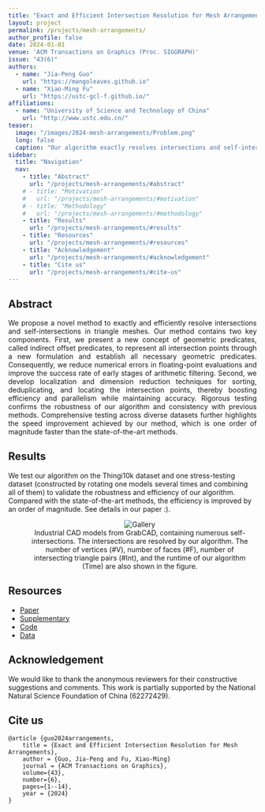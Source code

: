 ```yaml
---
title: "Exact and Efficient Intersection Resolution for Mesh Arrangements"
layout: project
permalink: /projects/mesh-arrangements/
author_profile: false
date: 2024-01-01
venue: 'ACM Transactions on Graphics (Proc. SIGGRAPH)'
issue: "43(6)"
authors: 
  - name: "Jia-Peng Guo"
    url: "https://mangoleaves.github.io"
  - name: "Xiao-Ming Fu"
    url: "https://ustc-gcl-f.github.io/"
affiliations:
  - name: "University of Science and Technology of China"
    url: "http://www.ustc.edu.cn/"
teaser:
  image: "/images/2024-mesh-arrangements/Problem.png"
  long: false
  caption: "Our algorithm exactly resolves intersections and self-intersections within general triangle meshes (left) without any additional assumption and produces triangulated results that completely preserve input geometry (bottom right). It enables mesh arrangements to further partition space into closed and consistently oriented cells (top right)."
sidebar:
  title: "Navigation"
  nav:
    - title: "Abstract"
      url: "/projects/mesh-arrangements/#abstract"
    # - title: "Motivation"
    #   url: "/projects/mesh-arrangements/#motivation"
    # - title: "Methodology"
    #   url: "/projects/mesh-arrangements/#methodology"
    - title: "Results"
      url: "/projects/mesh-arrangements/#results"
    - title: "Resources"
      url: "/projects/mesh-arrangements/#resources"
    - title: "Acknowledgement"
      url: "/projects/mesh-arrangements/#acknowledgement"
    - title: "Cite us"
      url: "/projects/mesh-arrangements/#cite-us"
---
```


## Abstract

<p style="text-align: justify;">
We propose a novel method to exactly and efficiently resolve intersections and self-intersections in triangle meshes.
Our method contains two key components.
First, we present a new concept of geometric predicates, called indirect offset predicates, to represent all intersection points through a new formulation and establish all necessary geometric predicates.
Consequently, we reduce numerical errors in floating-point evaluations and improve the success rate of early stages of arithmetic filtering.
Second, we develop localization and dimension reduction techniques for sorting, deduplicating, and locating the intersection points, thereby boosting efficiency and parallelism while maintaining accuracy.
Rigorous testing confirms the robustness of our algorithm and consistency with previous methods.
Comprehensive testing across diverse datasets further highlights the speed improvement achieved by our method, which is one order of magnitude faster than the state-of-the-art methods.
</p>

<!--
## Motivation

<p style="text-align: justify;">
Intersection resolution is the crucial initial stage of mesh arrangements.
The motivation stems from two key observation:
</p>

<ol style="text-align: justify;">
<li>
the geometric primitives involved in constructing intersection points exhibit good locality, leading to predicate expressions with reduced numerical errors and higher success rates for floating-point filters;
</li>
<li>
the problem's inherent locality and low-dimensional nature allows for localized and dimension-reduced processing, thereby enhancing the algorithm's efficiency and parallelism.
</li>
</ol>

## Methodology

<p style="text-align: justify">
To effectively leverages the locality of geometric primitives involved in constructing intersection points, we propose <i>offset indirect predicates</i> by extending the concept of <i>indirect predicates</i>.
The expression of implicit points is reformulated to the sum of base and offset parts, so that the predicates involving such implicit points consist exclusively of terms involving coordinate differences.
The locality in intersection construction often results in coordinate differences being several orders of magnitude smaller than the coordinate values themselves.
This leads to smaller numerical errors in offset indirect predicates during (semi-)static floating-point filtering, thereby increasing the success rate of the corresponding filters.
</p>

<p style="text-align: justify">
We extend our predicates by building on the existing foundation and further optimizing the algorithm.
To efficiently deduplicate intersection points, we localize this process by sorting the intersection points along their respective edges or segments, rather than using a global map. This localization significantly reduces the sorting scale by several orders of magnitude and enhances the parallelism.
Additionally, to reduces the number of calls to the computationally expensive predicates, we simplify the constrained triangulation by reducing it to a 2D problem through the projection of triangles onto an orthogonal plane, and further simplify the intersection location process and introduces a new property.
</p>
-->

## Results

We test our algorithm on the Thingi10k dataset and one stress-testing dataset (constructed by rotating one models several times and combining all of them) to validate the robustness and efficiency of our algorithm. Compared with the state-of-the-art methods, the efficiency is improved by an order of magnitude. See details in our paper :).

<figure style="width: 90%; text-align: center;">
  <img src="/images/2024-mesh-arrangements/Gallery.png" alt="Gallery">
  <figcaption style="text-align: center;">
    Industrial CAD models from GrabCAD, containing numerous self-intersections. The intersections are resolved by our algorithm. The number of vertices (#V), number of faces (#F), number of intersecting triangle pairs (#Int), and the runtime of our algorithm (Time) are also shown in the figure.
  </figcaption>
</figure>

## Resources

* [Paper](/files/2024-mesh-arrangements/MeshArrangements.pdf)
* [Supplementary](/files/2024-mesh-arrangements/MeshArrangements-supp.pdf)
* [Code](https://github.com/mangoleaves/OpenMeshCraft)
* [Data](/files/2024-mesh-arrangements/ModelList.zip)

## Acknowledgement

We would like to thank the anonymous reviewers for their constructive suggestions and comments.
This work is partially supported by the National Natural Science Foundation of China (62272429).

## Cite us

```
@article {guo2024arrangements,
    title = {Exact and Efficient Intersection Resolution for Mesh Arrangements},
    author = {Guo, Jia-Peng and Fu, Xiao-Ming}
    journal = {ACM Transactions on Graphics},
    volume={43},
    number={6},
    pages={1--14},
    year = {2024}
}
```
